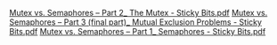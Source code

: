 [Mutex vs. Semaphores – Part 2_ The Mutex - Sticky Bits.pdf](https://github.com/FromEssence/Great_resources/files/7142126/Mutex.vs.Semaphores.Part.2_.The.Mutex.-.Sticky.Bits.pdf)
[Mutex vs. Semaphores – Part 3 (final part)_ Mutual Exclusion Problems - Sticky Bits.pdf](https://github.com/FromEssence/Great_resources/files/7142127/Mutex.vs.Semaphores.Part.3.final.part._.Mutual.Exclusion.Problems.-.Sticky.Bits.pdf)
[Mutex vs. Semaphores – Part 1_ Semaphores - Sticky Bits.pdf](https://github.com/FromEssence/Great_resources/files/7142129/Mutex.vs.Semaphores.Part.1_.Semaphores.-.Sticky.Bits.pdf)

